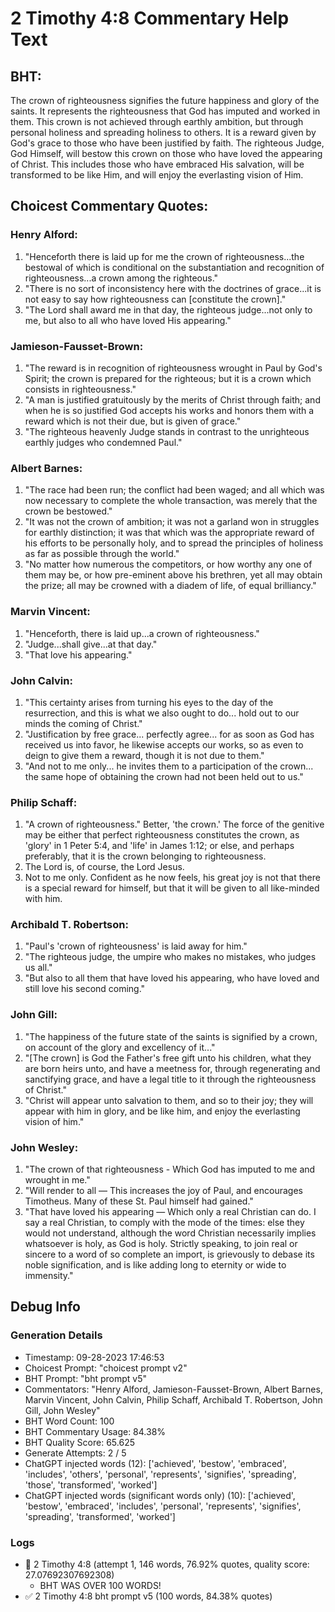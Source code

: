 # 2 Timothy 4:8 Commentary Help Text

## BHT:
The crown of righteousness signifies the future happiness and glory of the saints. It represents the righteousness that God has imputed and worked in them. This crown is not achieved through earthly ambition, but through personal holiness and spreading holiness to others. It is a reward given by God's grace to those who have been justified by faith. The righteous Judge, God Himself, will bestow this crown on those who have loved the appearing of Christ. This includes those who have embraced His salvation, will be transformed to be like Him, and will enjoy the everlasting vision of Him.

## Choicest Commentary Quotes:
### Henry Alford:
1. "Henceforth there is laid up for me the crown of righteousness...the bestowal of which is conditional on the substantiation and recognition of righteousness...a crown among the righteous." 
2. "There is no sort of inconsistency here with the doctrines of grace...it is not easy to say how righteousness can [constitute the crown]." 
3. "The Lord shall award me in that day, the righteous judge...not only to me, but also to all who have loved His appearing."

### Jamieson-Fausset-Brown:
1. "The reward is in recognition of righteousness wrought in Paul by God's Spirit; the crown is prepared for the righteous; but it is a crown which consists in righteousness."
2. "A man is justified gratuitously by the merits of Christ through faith; and when he is so justified God accepts his works and honors them with a reward which is not their due, but is given of grace."
3. "The righteous heavenly Judge stands in contrast to the unrighteous earthly judges who condemned Paul."

### Albert Barnes:
1. "The race had been run; the conflict had been waged; and all which was now necessary to complete the whole transaction, was merely that the crown be bestowed." 
2. "It was not the crown of ambition; it was not a garland won in struggles for earthly distinction; it was that which was the appropriate reward of his efforts to be personally holy, and to spread the principles of holiness as far as possible through the world."
3. "No matter how numerous the competitors, or how worthy any one of them may be, or how pre-eminent above his brethren, yet all may obtain the prize; all may be crowned with a diadem of life, of equal brilliancy."

### Marvin Vincent:
1. "Henceforth, there is laid up...a crown of righteousness." 
2. "Judge...shall give...at that day." 
3. "That love his appearing."

### John Calvin:
1. "This certainty arises from turning his eyes to the day of the resurrection, and this is what we also ought to do... hold out to our minds the coming of Christ." 
2. "Justification by free grace... perfectly agree... for as soon as God has received us into favor, he likewise accepts our works, so as even to deign to give them a reward, though it is not due to them."
3. "And not to me only... he invites them to a participation of the crown... the same hope of obtaining the crown had not been held out to us."

### Philip Schaff:
1. "A crown of righteousness." Better, 'the crown.' The force of the genitive may be either that perfect righteousness constitutes the crown, as 'glory' in 1 Peter 5:4, and 'life' in James 1:12; or else, and perhaps preferably, that it is the crown belonging to righteousness.
2. The Lord is, of course, the Lord Jesus.
3. Not to me only. Confident as he now feels, his great joy is not that there is a special reward for himself, but that it will be given to all like-minded with him.

### Archibald T. Robertson:
1. "Paul's 'crown of righteousness' is laid away for him." 
2. "The righteous judge, the umpire who makes no mistakes, who judges us all." 
3. "But also to all them that have loved his appearing, who have loved and still love his second coming."

### John Gill:
1. "The happiness of the future state of the saints is signified by a crown, on account of the glory and excellency of it..."
2. "[The crown] is God the Father's free gift unto his children, what they are born heirs unto, and have a meetness for, through regenerating and sanctifying grace, and have a legal title to it through the righteousness of Christ."
3. "Christ will appear unto salvation to them, and so to their joy; they will appear with him in glory, and be like him, and enjoy the everlasting vision of him."

### John Wesley:
1. "The crown of that righteousness - Which God has imputed to me and wrought in me."
2. "Will render to all — This increases the joy of Paul, and encourages Timotheus. Many of these St. Paul himself had gained."
3. "That have loved his appearing — Which only a real Christian can do. I say a real Christian, to comply with the mode of the times: else they would not understand, although the word Christian necessarily implies whatsoever is holy, as God is holy. Strictly speaking, to join real or sincere to a word of so complete an import, is grievously to debase its noble signification, and is like adding long to eternity or wide to immensity."


## Debug Info
### Generation Details
- Timestamp: 09-28-2023 17:46:53
- Choicest Prompt: "choicest prompt v2"
- BHT Prompt: "bht prompt v5"
- Commentators: "Henry Alford, Jamieson-Fausset-Brown, Albert Barnes, Marvin Vincent, John Calvin, Philip Schaff, Archibald T. Robertson, John Gill, John Wesley"
- BHT Word Count: 100
- BHT Commentary Usage: 84.38%
- BHT Quality Score: 65.625
- Generate Attempts: 2 / 5
- ChatGPT injected words (12):
	['achieved', 'bestow', 'embraced', 'includes', 'others', 'personal', 'represents', 'signifies', 'spreading', 'those', 'transformed', 'worked']
- ChatGPT injected words (significant words only) (10):
	['achieved', 'bestow', 'embraced', 'includes', 'personal', 'represents', 'signifies', 'spreading', 'transformed', 'worked']

### Logs
- 🔄 2 Timothy 4:8 (attempt 1, 146 words, 76.92% quotes, quality score: 27.07692307692308) 
	- BHT WAS OVER 100 WORDS!
- ✅ 2 Timothy 4:8 bht prompt v5 (100 words, 84.38% quotes)